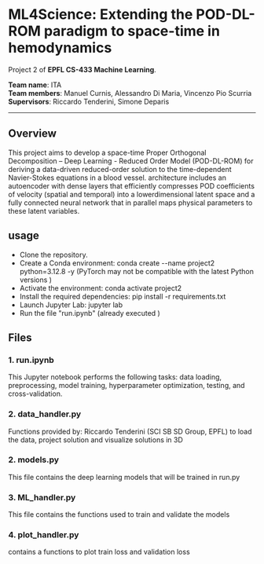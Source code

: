 # ML4Science: Extending the POD-DL-ROM paradigm to space-time in hemodynamics
Project 2 of **EPFL CS-433 Machine Learning**.

**Team name**: ITA  
**Team members**: Manuel Curnis, Alessandro Di Maria, Vincenzo Pio Scurria  
**Supervisors**: Riccardo Tenderini, Simone Deparis


---

## Overview
This project aims to develop a space-time Proper Orthogonal
Decomposition – Deep Learning - Reduced Order Model (POD-DL-ROM) for deriving a data-driven reduced-order solution to the time-dependent Navier-Stokes equations in a blood vessel.
architecture includes an autoencoder with dense layers that efficiently compresses POD coefficients of velocity (spatial and temporal) into a lowerdimensional latent space and a fully connected neural network
that in parallel maps physical parameters to these latent variables.

## usage
- Clone the repository.
- Create a Conda environment: conda create --name project2 python=3.12.8 -y (PyTorch may not be compatible with the latest Python  versions )
- Activate the environment: conda activate project2
- Install the required dependencies: pip install -r requirements.txt
- Launch Jupyter Lab: jupyter lab
- Run the file "run.ipynb" (already executed )

## Files

### 1. run.ipynb

This Jupyter notebook  performs the following tasks: data loading, preprocessing, model training, hyperparameter optimization, testing, and cross-validation.

### 2. data_handler.py
Functions provided by: Riccardo Tenderini (SCI SB SD Group, EPFL) to load the data, project solution and visualize solutions in 3D

### 2. models.py
This file contains the deep learning models that will be trained in run.py

### 3. ML_handler.py
This file contains the functions used to train and validate the models

### 4. plot_handler.py
contains a functions to plot train loss and validation loss






